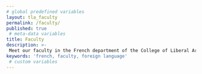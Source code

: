 ```yaml
---
# global predefined variables
layout: tla_faculty
permalink: /faculty/
published: true
 # meta-data variables
title: Faculty
description: >-
 Meet our faculty in the French department of the College of Liberal Arts at Temple University!
keywords: 'french, faculty, foreign language'
 # custom variables
---
```

